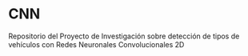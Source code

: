 # CNN
Repositorio del Proyecto de Investigación sobre detección de tipos de vehículos con Redes Neuronales Convolucionales 2D
